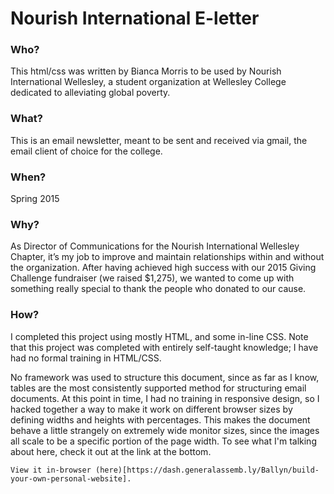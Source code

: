 # Nourish International E-letter### Who?This html/css was written by Bianca Morris to be used by Nourish International Wellesley, a student organization at Wellesley College dedicated to alleviating global poverty.### What?This is an email newsletter, meant to be sent and received via gmail, the email client of choice for the college.### When?Spring 2015### Why?As Director of Communications for the Nourish International Wellesley Chapter, it’s my job to improve and maintain relationships within and without the organization. After having achieved high success with our 2015 Giving Challenge fundraiser (we raised $1,275), we wanted to come up with something really special to thank the people who donated to our cause.### How?I completed this project using mostly HTML, and some in-line CSS. Note that this project was completed with entirely self-taught knowledge; I have had no formal training in HTML/CSS. No framework was used to structure this document, since as far as I know, tables are the most consistently supported method for structuring email documents. At this point in time, I had no training in responsive design, so I hacked together a way to make it work on different browser sizes by defining widths and heights with percentages. This makes the document behave a little strangely on extremely wide monitor sizes, since the images all scale to be a specific portion of the page width. To see what I'm talking about here, check it out at the link at the bottom. ```View it in-browser (here)[https://dash.generalassemb.ly/Ballyn/build-your-own-personal-website].```